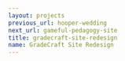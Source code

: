 ```yaml
---
layout: projects
previous_url: hooper-wedding
next_url: gameful-pedagogy-site
title: gradecraft-site-redesign
name: GradeCraft Site Redesign
---
```

